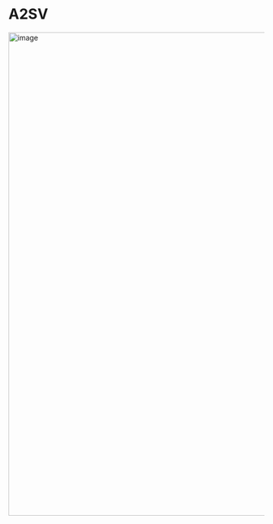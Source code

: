 # A2SV

<img width="952" alt="image" src="https://github.com/Hilinaay/A2SV/assets/101594558/b633366c-76c6-4050-94e8-bf1c0eb1d092">
